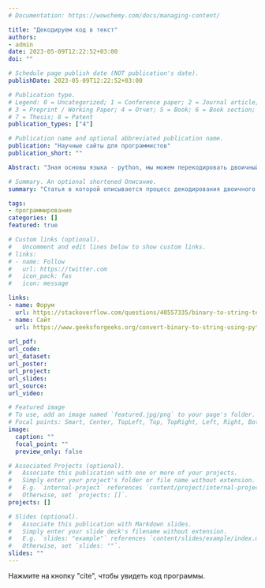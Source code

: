 ```yaml
---
# Documentation: https://wowchemy.com/docs/managing-content/

title: "Декодируем код в текст"
authors: 
- admin
date: 2023-05-09T12:22:52+03:00
doi: ""

# Schedule page publish date (NOT publication's date).
publishDate: 2023-05-09T12:22:52+03:00

# Publication type.
# Legend: 0 = Uncategorized; 1 = Conference paper; 2 = Journal article;
# 3 = Preprint / Working Paper; 4 = Отчет; 5 = Book; 6 = Book section;
# 7 = Thesis; 8 = Patent
publication_types: ["4"]

# Publication name and optional abbreviated publication name.
publication: "Научные сайты для программистов"
publication_short: ""

Abstract: "Зная основы языка - python, мы можем перекодировать двоичный код в текст. Использую закрепленную программу, мы переводим двоичный код в текст. Для букв обычно используется 7-ми символьное кодирование, то есть для каждой буквы в двоичном коде используется 7 символов. К примеру, буква а - 1100001, для буквы b - 1100010 и тд. Символ кодируется однозначно. "

# Summary. An optional shortened Описание.
summary: "Статья в которой описывается процесс декодирования двоичного кода в текст"

tags: 
- программирование
categories: []
featured: true

# Custom links (optional).
#   Uncomment and edit lines below to show custom links.
# links:
# - name: Follow
#   url: https://twitter.com
#   icon_pack: fas
#   icon: message

links:
- name: Форум
  url: https://stackoverflow.com/questions/40557335/binary-to-string-text-in-python
- name: Сайт
  url: https://www.geeksforgeeks.org/convert-binary-to-string-using-python/
 
url_pdf:
url_code:
url_dataset:
url_poster: 
url_project:
url_slides:
url_source:
url_video:

# Featured image
# To use, add an image named `featured.jpg/png` to your page's folder. 
# Focal points: Smart, Center, TopLeft, Top, TopRight, Left, Right, BottomLeft, Bottom, BottomRight.
image:
  caption: ""
  focal_point: ""
  preview_only: false

# Associated Projects (optional).
#   Associate this publication with one or more of your projects.
#   Simply enter your project's folder or file name without extension.
#   E.g. `internal-project` references `content/project/internal-project/index.md`.
#   Otherwise, set `projects: []`.
projects: []

# Slides (optional).
#   Associate this publication with Markdown slides.
#   Simply enter your slide deck's filename without extension.
#   E.g. `slides: "example"` references `content/slides/example/index.md`.
#   Otherwise, set `slides: ""`.
slides: ""
---
```

Нажмите на кнопку "cite", чтобы увидеть код программы.
